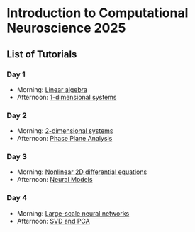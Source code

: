 # Introduction to Computational Neuroscience 2025


## List of Tutorials


### Day 1

- Morning: [Linear algebra](https://colab.research.google.com/drive/1KLJWe_FEasle5r4mzLZ6YENPOad5wD88?usp=sharing)
- Afternoon: [1-dimensional systems](https://colab.research.google.com/drive/1PR1I0iDTKhbiBofzihWlqy6The6HFgRU?usp=sharing)

### Day 2

- Morning: [2-dimensional systems](https://colab.research.google.com/drive/1P1gP1ZgIrpHi-OFOLPVvgn84_ph0Ai0Q?usp=sharing)
- Afternoon: [Phase Plane Analysis](https://drive.google.com/file/d/1SXhEzGenAThRlp5YhUP-p3g3svRjbnEa/view?usp=sharing)


### Day 3

- Morning:  [Nonlinear 2D differential equations](https://colab.research.google.com/drive/1LZ-oCGw7xN27XzTHM6MRoamwH6JgYLXK?usp=sharing)
- Afternoon: [Neural Models](https://drive.google.com/file/d/1V7NQ0xtDpQ4HnGiaUUgrLsGiKO9_s_xL/view?usp=sharing)


### Day 4

- Morning: [Large-scale neural networks](https://colab.research.google.com/drive/1Fcbzx2CTJsM2UAe4bsExjsiTAbtHdm84?usp=sharing)
- Afternoon: [SVD and PCA](https://colab.research.google.com/drive/1qO_zPrE9FaTgWjG7HHmStH8gcdwoMTgl?usp=sharing)

